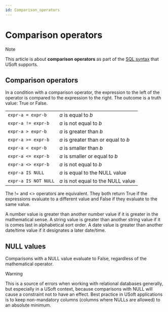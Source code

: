 ```yaml
---
id: Comparison_operators
---
```


# Comparison operators



> [!NOTE]
> This article is about **comparison operators** as part of the [SQL syntax](/docs/Modeller_and_Rules_Engine/SQL_syntax) that USoft supports.

## **Comparison operators**

In a condition with a comparison operator, the expression to the left of the operator is compared to the expression to the right. The outcome is a truth value: True or False.

|        |        |
|--------|--------|
|`expr-a = expr-b`|*a* is equal to *b*|
|`expr-a != expr-b`|*a* is not equal to *b*|
|`expr-a > expr-b`|*a* is greater than *b*|
|`expr-a >= expr-b`|*a* is greater than or equal to *b*|
|`expr-a < expr-b`|*a* is smaller than *b*|
|`expr-a <= expr-b`|*a* is smaller or equal to *b*|
|`expr-a <> expr-b`|*a* is not equal to *b*|
|`expr-a IS NULL`|*a* is equal to the NULL value|
|`expr-a IS NOT NULL`|*a* is not equal to the NULL value|



The != and \<> operators are equivalent. They both return True if the expressions evaluate to a different value and False if they evaluate to the same value.

A number value is greater than another number value if it is greater in the mathematical sense. A string value is greater than another string value if it is comes last in alphabetical sort order. A date value is greater than another date/time value if it designates a later date/time.

## NULL values

Comparisons with a NULL value evaluate to False, regardless of the mathematical operator.

> [!WARNING]
> This is a source of errors when working with relational databases generally, but especially in a USoft context, because comparisons with NULL will cause a constraint not to have an effect.
> Best practice in USoft applications is to keep non-mandatory columns (columns where NULLs are allowed) to an absolute minimum.